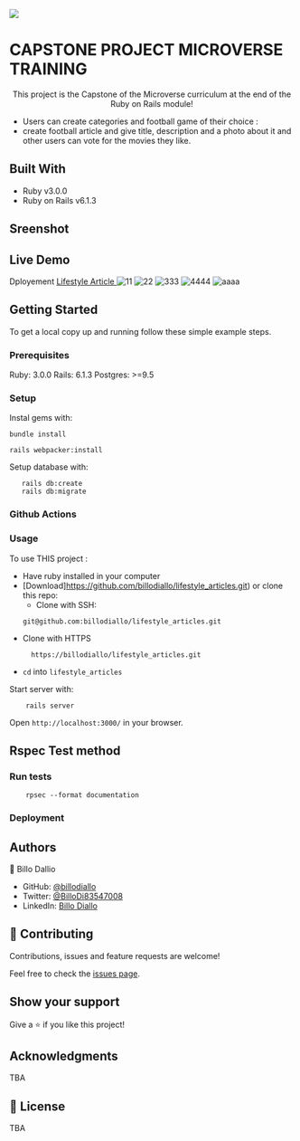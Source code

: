 ![](https://img.shields.io/badge/Microverse-blueviolet)

# CAPSTONE PROJECT MICROVERSE TRAINING
<p align="center">
    This project is the Capstone of the Microverse curriculum at the end of the Ruby on Rails module!
  </p>

 -  Users can create categories and football game of their choice :
 - create football article and give title, description and a photo about it and other users can vote for the movies they like.

## Built With

- Ruby v3.0.0
- Ruby on Rails v6.1.3

## Sreenshot

## Live Demo

Dployement 
[Lifestyle Article ](https://polar-woodland-81679.herokuapp.com/)
![11](https://user-images.githubusercontent.com/11162987/114758099-446a3180-9d65-11eb-9619-b8d2ea3bdb79.JPG)
![22](https://user-images.githubusercontent.com/11162987/114758106-459b5e80-9d65-11eb-943c-f3328af5653f.JPG)
![333](https://user-images.githubusercontent.com/11162987/114758107-4633f500-9d65-11eb-9073-6eea205eae81.JPG)
![4444](https://user-images.githubusercontent.com/11162987/114758111-46cc8b80-9d65-11eb-865d-1109f6475696.JPG)
![aaaa](https://user-images.githubusercontent.com/11162987/114758114-46cc8b80-9d65-11eb-995f-ffe76edba98a.JPG)


## Getting Started

To get a local copy up and running follow these simple example steps.

### Prerequisites

Ruby: 3.0.0
Rails: 6.1.3
Postgres: >=9.5

### Setup

Instal gems with:

```
bundle install
```
```
rails webpacker:install
```
Setup database with:

```
   rails db:create
   rails db:migrate
```

### Github Actions

### Usage

To use THIS  project :
* Have ruby installed in your computer
* [Download]https://github.com/billodiallo/lifestyle_articles.git) or clone this repo:
  - Clone with SSH:
  ```
  git@github.com:billodiallo/lifestyle_articles.git
  ```
- Clone with HTTPS
  ```
    https://billodiallo/lifestyle_articles.git
* `cd` into `lifestyle_articles`


Start server with:

```
    rails server
```

Open `http://localhost:3000/` in your browser.

## Rspec Test method 

### Run tests

```
    rpsec --format documentation
```

### Deployment



## Authors


👤 Billo Dallio

- GitHub: [@billodiallo](https://github.com/billodiallo)
- Twitter: [@BilloDi83547008](https://twitter.com/BilloDi83547008)
- LinkedIn: [Billo Diallo](https://www.linkedin.com/in/mabillodiallo/)



## 🤝 Contributing

Contributions, issues and feature requests are welcome!

Feel free to check the [issues page](issues/).

## Show your support

Give a ⭐️ if you like this project!

## Acknowledgments

TBA

## 📝 License

TBA

